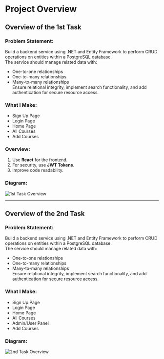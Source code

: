# Project Overview

## Overview of the 1st Task

### Problem Statement:
Build a backend service using .NET and Entity Framework to perform CRUD operations on entities within a PostgreSQL database.  
The service should manage related data with:
- One-to-one relationships
- One-to-many relationships
- Many-to-many relationships  
Ensure relational integrity, implement search functionality, and add authentication for secure resource access.

### What I Make:
- Sign Up Page
- Login Page
- Home Page
- All Courses
- Add Courses

### Overview:
1. Use **React** for the frontend.
2. For security, use **JWT Tokens**.
3. Improve code readability.

### Diagram:
![1st Task Overview](1st_task_overview.png)

---

## Overview of the 2nd Task

### Problem Statement:
Build a backend service using .NET and Entity Framework to perform CRUD operations on entities within a PostgreSQL database.  
The service should manage related data with:
- One-to-one relationships
- One-to-many relationships
- Many-to-many relationships  
Ensure relational integrity, implement search functionality, and add authentication for secure resource access.

### What I Make:
- Sign Up Page
- Login Page
- Home Page
- All Courses
- Admin/User Panel
- Add Courses

<!-- ### Overview:
1. Debugging.
2. Different types of inputs for datatypes in the application.
3. Token invalidation for the backend.
4. Better visuals.
5. One-to-many and one-to-one relationships.
6. Non-deletable entities.
7. Improved code quality. -->

### Diagram:
![2nd Task Overview](2nd_task_overview.png)
